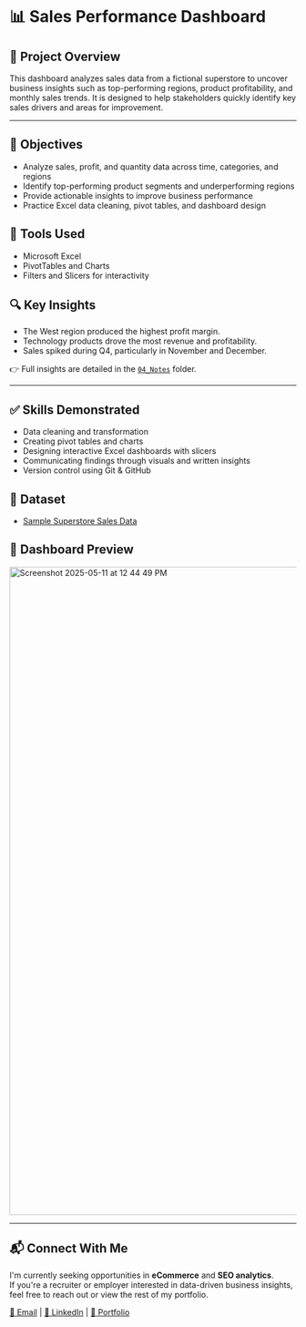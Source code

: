 # 📊 Sales Performance Dashboard

## 📁 Project Overview
This dashboard analyzes sales data from a fictional superstore to uncover business insights such as top-performing regions, product profitability, and monthly sales trends. It is designed to help stakeholders quickly identify key sales drivers and areas for improvement.

---

## 🎯 Objectives  
- Analyze sales, profit, and quantity data across time, categories, and regions  
- Identify top-performing product segments and underperforming regions  
- Provide actionable insights to improve business performance  
- Practice Excel data cleaning, pivot tables, and dashboard design


## 🧰 Tools Used
- Microsoft Excel
- PivotTables and Charts
- Filters and Slicers for interactivity

## 🔍 Key Insights
- The West region produced the highest profit margin.
- Technology products drove the most revenue and profitability.
- Sales spiked during Q4, particularly in November and December.

👉 Full insights are detailed in the [`04_Notes`](./04_Notes) folder.

---

## ✅ Skills Demonstrated  
- Data cleaning and transformation  
- Creating pivot tables and charts  
- Designing interactive Excel dashboards with slicers  
- Communicating findings through visuals and written insights  
- Version control using Git & GitHub

## 🧾 Dataset
- [Sample Superstore Sales Data](https://community.tableau.com/s/question/0D54T00000CWe5vSAD/sample-superstore-sales-excelxls)

## 📸 Dashboard Preview
<img width="1138" alt="Screenshot 2025-05-11 at 12 44 49 PM" src="https://github.com/user-attachments/assets/b9d43851-c7fb-458e-a8cd-5083e6dfbeeb" />

---

## 📬 Connect With Me

I'm currently seeking opportunities in **eCommerce** and **SEO analytics**.  
If you're a recruiter or employer interested in data-driven business insights, feel free to reach out or view the rest of my portfolio.

[📧 Email](mailto:moahmed1092@gmail.com) | [💼 LinkedIn](https://www.linkedin.com/in/mohamed-ahmed-6a35711ba/) | [📂 Portfolio](https://github.com/Mohamed-Ahmed-Data/data-analyst-portfolio)
